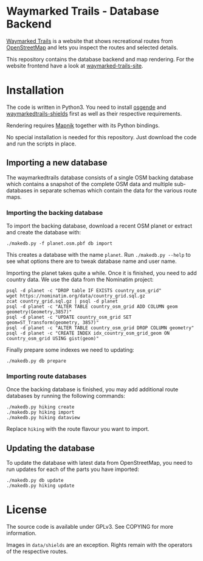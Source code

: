 Waymarked Trails - Database Backend
===================================

[Waymarked Trails](https://waymarkedtrails.org) is a website that shows
recreational routes from [OpenStreetMap](https://openstreetmap.org) and
lets you inspect the routes and selected details.

This repository contains the database backend and map rendering. For the
website frontend have a look at
[waymarked-trails-site](https://github.com/waymarkedtrails/waymarked-trails-site).

Installation
============

The code is written in Python3. You need to install
[osgende](https://github.com/waymarkedtrails/osgende) and
[waymarkedtrails-shields](https://github.com/waymarkedtrails/waymarkedtrails-shields)
first as well as their respective requirements.

Rendering requires [Mapnik](https://mapnik.org/) together with its Python
bindings.

No special installation is needed for this repository. Just download the code
and run the scripts in place.

Importing a new database
------------------------

The waymarkedtrails database consists of a single OSM backing database which
contains a snapshot of the complete OSM data and multiple sub-databases in
separate schemas which contain the data for the various route maps.

### Importing the backing database

To import the backing database, download a recent OSM planet or extract and
create the database with:

    ./makedb.py -f planet.osm.pbf db import

This creates a database with the name `planet`. Run `./makedb.py --help` to see
what options there are to tweak database name and user name.

Importing the planet takes quite a while. Once it is finished, you need to add
country data. We use the data from the Nominatim project:

```
psql -d planet -c "DROP table IF EXISTS country_osm_grid"
wget https://nominatim.org/data/country_grid.sql.gz
zcat country_grid.sql.gz | psql -d planet
psql -d planet -c "ALTER TABLE country_osm_grid ADD COLUMN geom geometry(Geometry,3857)"
psql -d planet -c "UPDATE country_osm_grid SET geom=ST_Transform(geometry, 3857)"
psql -d planet -c "ALTER TABLE country_osm_grid DROP COLUMN geometry"
psql -d planet -c "CREATE INDEX idx_country_osm_grid_geom ON country_osm_grid USING gist(geom)"
```

Finally prepare some indexes we need to updating:

    ./makedb.py db prepare


### Importing route databases

Once the backing database is finished, you may add additional route databases
by running the following commands:

```
./makedb.py hiking create
./makedb.py hiking import
./makedb.py hiking dataview
```

Replace `hiking` with the route flavour you want to import.

Updating the database
---------------------

To update the database with latest data from OpenStreetMap, you need to run
updates for each of the parts you have imported:

```
./makedb.py db update
./makedb.py hiking update
```

License
=======

The source code is available under GPLv3. See COPYING for more information.

Images in `data/shields` are an exception. Rights remain with the operators
of the respective routes.
